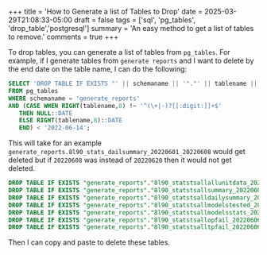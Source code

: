 +++
title = 'How to Generate a list of Tables to Drop'
date = 2025-03-29T21:08:33-05:00
draft = false
tags = ['sql', 'pg_tables', 'drop_table','postgresql']
summary = 'An easy method to get a list of tables to remove.'
comments = true
+++

To drop tables, you can generate a list of tables from `pg_tables`.
For example, if I generate tables from `generate reports` and I want to
delete by the end date on the table name, I can do the following:

```sql
SELECT 'DROP TABLE IF EXISTS "' || schemaname || '"."' || tablename || '" CASCADE;'
FROM pg_tables
WHERE schemaname = 'generate_reports'
AND (CASE WHEN RIGHT(tablename,8) !~ '^(\+|-)?[[:digit:]]+$'
   THEN NULL::DATE
   ELSE RIGHT(tablename,8)::DATE
   END) < '2022-06-14';
```

This will take for an example
`generate_reports.8l90_stats_dailsummary_20220601_20220608` would get deleted
but if `20220608` was instead of `20220620` then it would
not get deleted.

```sql
DROP TABLE IF EXISTS "generate_reports"."8l90_statstsallallunitdata_20220606_20220613" CASCADE;
DROP TABLE IF EXISTS "generate_reports"."8l90_statstsallsummary_20220606_20220613" CASCADE;
DROP TABLE IF EXISTS "generate_reports"."8l90_statstsalldailysummary_20220606_20220613" CASCADE;
DROP TABLE IF EXISTS "generate_reports"."8l90_statstsallmodelstested_20220606_20220613" CASCADE;
DROP TABLE IF EXISTS "generate_reports"."8l90_statstsallmodelsstats_20220606_20220613" CASCADE;
DROP TABLE IF EXISTS "generate_reports"."8l90_statstsallopfail_20220606_20220613" CASCADE;
DROP TABLE IF EXISTS "generate_reports"."8l90_statstsalltpfail_20220606_20220613" CASCADE;
```

Then I can copy and paste to delete these tables.
